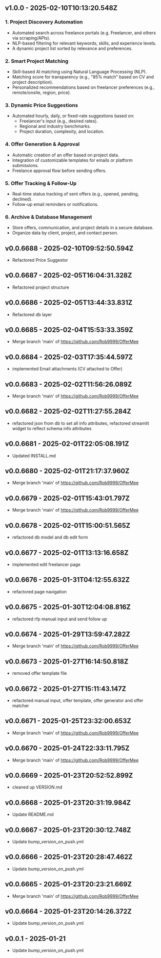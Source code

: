 ## v1.0.0 - 2025-02-10T10:13:20.548Z

### **1. Project Discovery Automation**
- Automated search across freelance portals (e.g. Freelancer, and others via scraping/APIs).
- NLP-based filtering for relevant keywords, skills, and experience levels.
- A dynamic project list sorted by relevance and preferences.

### **2. Smart Project Matching**
- Skill-based AI matching using Natural Language Processing (NLP).
- Matching score for transparency (e.g., "85% match" based on CV and project description).
- Personalized recommendations based on freelancer preferences (e.g., remote/onsite, region, price).

### **3. Dynamic Price Suggestions**
- Automated hourly, daily, or fixed-rate suggestions based on:
   - Freelancer's input (e.g., desired rates).
   - Regional and industry benchmarks.
   - Project duration, complexity, and location.

### **4. Offer Generation & Approval**
- Automatic creation of an offer based on project data.
- Integration of customizable templates for emails or platform submissions.
- Freelance approval flow before sending offers.

### **5. Offer Tracking & Follow-Up**
- Real-time status tracking of sent offers (e.g., opened, pending, declined).
- Follow-up email reminders or notifications.

### **6. Archive & Database Management**
- Store offers, communication, and project details in a secure database.
- Organize data by client, project, and contact person.

## v0.0.6688 - 2025-02-10T09:52:50.594Z

- Refactored Price Suggestor

## v0.0.6687 - 2025-02-05T16:04:31.328Z

- Refactored project structure

## v0.0.6686 - 2025-02-05T13:44:33.831Z

- Refactored db layer

## v0.0.6685 - 2025-02-04T15:53:33.359Z

- Merge branch 'main' of https://github.com/Rob9999/OfferMee

## v0.0.6684 - 2025-02-03T17:35:44.597Z

- implemented Email attachments (CV attached to Offer)

## v0.0.6683 - 2025-02-02T11:56:26.089Z

- Merge branch 'main' of https://github.com/Rob9999/OfferMee

## v0.0.6682 - 2025-02-02T11:27:55.284Z

- refactored json from db to set all info attributes, refactored streamlit widget to reflect schema info attributes

## v0.0.6681 - 2025-02-01T22:05:08.191Z

- Updated INSTALL.md

## v0.0.6680 - 2025-02-01T21:17:37.960Z

- Merge branch 'main' of https://github.com/Rob9999/OfferMee

## v0.0.6679 - 2025-02-01T15:43:01.797Z

- Merge branch 'main' of https://github.com/Rob9999/OfferMee

## v0.0.6678 - 2025-02-01T15:00:51.565Z

- refactored db model and db edit form

## v0.0.6677 - 2025-02-01T13:13:16.658Z

- implemented edit freelancer page

## v0.0.6676 - 2025-01-31T04:12:55.632Z

- refactored page navigation

## v0.0.6675 - 2025-01-30T12:04:08.816Z

- refactored rfp manual input and send follow up

## v0.0.6674 - 2025-01-29T13:59:47.282Z

- Merge branch 'main' of https://github.com/Rob9999/OfferMee

## v0.0.6673 - 2025-01-27T16:14:50.818Z

- removed offer template file

## v0.0.6672 - 2025-01-27T15:11:43.147Z

- refactored manual input, offer template, offer generator and offer matcher

## v0.0.6671 - 2025-01-25T23:32:00.653Z

- Merge branch 'main' of https://github.com/Rob9999/OfferMee

## v0.0.6670 - 2025-01-24T22:33:11.795Z

- Merge branch 'main' of https://github.com/Rob9999/OfferMee

## v0.0.6669 - 2025-01-23T20:52:52.899Z

- cleaned up VERSION.md

## v0.0.6668 - 2025-01-23T20:31:19.984Z

- Update README.md

## v0.0.6667 - 2025-01-23T20:30:12.748Z

- Update bump_version_on_push.yml

## v0.0.6666 - 2025-01-23T20:28:47.462Z

- Update bump_version_on_push.yml

## v0.0.6665 - 2025-01-23T20:23:21.669Z

- Merge branch 'main' of https://github.com/Rob9999/OfferMee

## v0.0.6664 - 2025-01-23T20:14:26.372Z

- Update bump_version_on_push.yml


## v0.0.1 - 2025-01-21

- Update bump_version_on_push.yml


